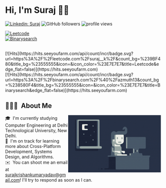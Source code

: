 # Hi, I'm Suraj 👋🏾 

[![Linkedin: Suraj](https://img.shields.io/badge/-Suraj-blue?style=flat-square&logo=Linkedin&logoColor=white&link=https://www.linkedin.com/in/suraj-kumar-73a7891a4//)](https://www.linkedin.com/in/suraj-kumar-73a7891a4/)
![GitHub followers](https://img.shields.io/github/followers/azmuth13?label=Follow&style=social)
<img alt = "profile views" src="https://komarev.com/ghpvc/?username=azmuth13&color=brightgreen">  

[![Leetcode](https://img.shields.io/badge/Leetcode-2531-GREEN.svg)](https://leetcode.com/suraj__k/)
<br>
[![Binarysearch](https://binarysearch.com/api/shields/huikang)](https://binarysearch.com/@/azmuth13)
<br>

<br>
[![Hits](https://hits.seeyoufarm.com/api/count/incr/badge.svg?url=https%3A%2F%2Fleetcode.com%2Fsuraj__k%2F&count_bg=%239BF480&title_bg=%23555555&icon=&icon_color=%23E7E7E7&title=Leetcode&edge_flat=false)](https://hits.seeyoufarm.com)
<br>
[![Hits](https://hits.seeyoufarm.com/api/count/incr/badge.svg?url=https%3A%2F%2Fbinarysearch.com%2F%40%2Fazmuth13&count_bg=%238580F4&title_bg=%23555555&icon=&icon_color=%23E7E7E7&title=Binarysearch&edge_flat=false)](https://hits.seeyoufarm.com)
<br>

## 👨🏻‍💻 &nbsp;About Me

<img alt="Night Coding" src="https://raw.githubusercontent.com/AVS1508/AVS1508/master/assets/Night-Coding.gif" align="right"/>

🎓 &nbsp;I'm currently studying Computer Engineering at Delhi Technological University, New Delhi.\
🌱 &nbsp;I'm on track for learning more about Cross-Platform Development, Systems Design, and Algorithms.\
✉️ &nbsp;You can shoot me an email at surajkrishankumaryadav@gmail.com! I'll try to respond as soon as I can.


<!--
**azmuth13/azmuth13** is a ✨ _special_ ✨ repository because its `README.md` (this file) appears on your GitHub profile.

Here are some ideas to get you started:

- 🔭 I’m currently working on ...
- 🌱 I’m currently learning ...
- 👯 I’m looking to collaborate on ...
- 🤔 I’m looking for help with ...
- 💬 Ask me about ...
- 📫 How to reach me: ...
- 😄 Pronouns: ...
- ⚡ Fun fact: ...
-->
